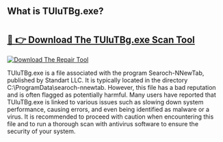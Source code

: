## What is TUluTBg.exe? 

# <h2><a href="https://exedetect.com/download.php?TUluTBg.exe">🔗 👉 Download The TUluTBg.exe Scan Tool</a></h2>

[![Download The Repair Tool](https://exedetect.com/download-button.jpg)](https://exedetect.com/download.php?TUluTBg.exe)

TUluTBg.exe is a file associated with the program Searoch-NNewTab, published by Standart LLC. It is typically located in the directory C:\ProgramData\searoch-nnewtab. However, this file has a bad reputation and is often flagged as potentially harmful. Many users have reported that TUluTBg.exe is linked to various issues such as slowing down system performance, causing errors, and even being identified as malware or a virus. It is recommended to proceed with caution when encountering this file and to run a thorough scan with antivirus software to ensure the security of your system.